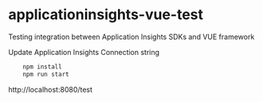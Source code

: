 # applicationinsights-vue-test
Testing integration between Application Insights SDKs and VUE framework

Update Application Insights Connection string

 ```bash
     npm install
     npm run start
  ```
  
 http://localhost:8080/test
